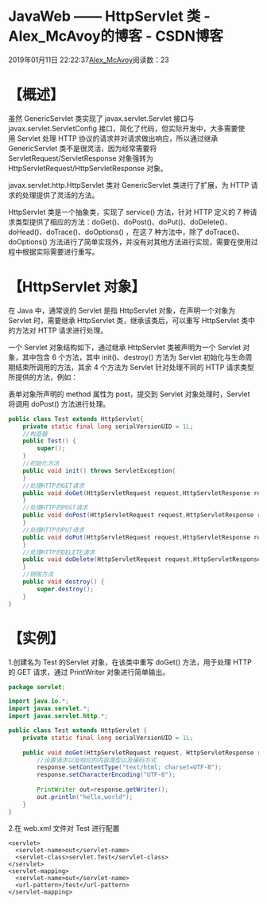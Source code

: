 # JavaWeb —— HttpServlet 类 - Alex_McAvoy的博客 - CSDN博客





2019年01月11日 22:22:37[Alex_McAvoy](https://me.csdn.net/u011815404)阅读数：23








# 【概述】

虽然 GenericServlet 类实现了 javax.servlet.Servlet 接口与 javax.servlet.ServletConfig 接口，简化了代码，但实际开发中，大多需要使用 Servlet 处理 HTTP 协议的请求并对请求做出响应，所以通过继承 GenericServlet 类不是很灵活，因为经常需要将 ServletRequest/ServletResponse 对象强转为 HttpServletRequest/HttpServletResponse 对象。

javax.servlet.http.HttpServlet 类对 GenericServlet 类进行了扩展，为 HTTP 请求的处理提供了灵活的方法。

HttpServlet 类是一个抽象类，实现了 service() 方法，针对 HTTP 定义的 7 种请求类型提供了相应的方法：doGet()、doPost()、doPut()、doDelete()、doHead()、doTrace()、doOptions() ，在这 7 种方法中，除了 doTrace()、doOptions() 方法进行了简单实现外，并没有对其他方法进行实现，需要在使用过程中根据实际需要进行重写。

# 【HttpServlet 对象】

在 Java 中，通常说的 Servlet 是指 HttpServlet 对象，在声明一个对象为 Servlet 时，需要继承 HttpServlet 类，继承该类后，可以重写 HttpServlet 类中的方法对 HTTP 请求进行处理。

一个 Servlet 对象结构如下，通过继承 HttpServlet 类被声明为一个 Servlet 对象，其中包含 6 个方法，其中 init()、destroy() 方法为 Servlet 初始化与生命周期结束所调用的方法，其余 4 个方法为 Servlet 针对处理不同的 HTTP 请求类型所提供的方法，例如：<form> 表单对象所声明的 method 属性为 post，提交到 Servlet 对象处理时，Servlet 将调用 doPost() 方法进行处理。

```java
public class Test extends HttpServlet{
    private static final long serialVersionUID = 1L;
    //构造器
    public Test() {
        super();
    }
    //初始化方法
    public void init() throws ServletException{
    }
    //处理HTTP的GET请求
    public void doGet(HttpServletRequest request,HttpServletResponse response) throws ServletException,IOException{	
    }
    //处理HTTP的POST请求
    public void doPost(HttpServletRequest request,HttpServletResponse response) throws ServletException,IOException{
    }
    //处理HTTP的PUT请求
    public void doPut(HttpServletRequest request,HttpServletResponse response) throws ServletException,IOException{
    }
    //处理HTTP的DELETE请求
    public void doDelete(HttpServletRequest request,HttpServletResponse response) throws ServletException,IOException{
    }
    //销毁方法
    public void destroy() {
        super.destroy();
    }
}
```

# 【实例】

1.创建名为 Test 的Servlet 对象，在该类中重写 doGet() 方法，用于处理 HTTP 的 GET 请求，通过 PrintWriter 对象进行简单输出。

```java
package servlet;

import java.io.*;
import javax.servlet.*;
import javax.servlet.http.*;

public class Test extends HttpServlet {
    private static final long serialVersionUID = 1L;
       
    public void doGet(HttpServletRequest request, HttpServletResponse response) throws ServletException, IOException {
        //设置请求以及响应的内容类型以及编码方式
        response.setContentType("text/html; charset=UTF-8");
        response.setCharacterEncoding("UTF-8");
		
        PrintWriter out=response.getWriter();
        out.println("hello,world");
    }
}
```

2.在 web.xml 文件对 Test 进行配置

```
<servlet>
  <servlet-name>out</servlet-name>
  <servlet-class>servlet.Test</servlet-class>
</servlet>
<servlet-mapping>
  <servlet-name>out</servlet-name>
  <url-pattern>/test</url-pattern>
</servlet-mapping>
```





